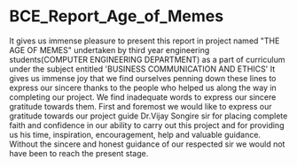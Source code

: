 # BCE_Report_Age_of_Memes

It gives us immense pleasure to present this report in project named "THE AGE OF MEMES" undertaken by third year engineering students(COMPUTER ENGINEERING DEPARTMENT) as a part of curriculum under the subject entitled 'BUSINESS COMMUNICATION AND ETHICS'
It gives us immense joy that we find ourselves penning down these lines to express our sincere thanks to the people who helped us along the way in completing our project. We find inadequate words to express our sincere gratitude towards them.
First and foremost we would like to express our gratitude towards our project guide Dr.Vijay Songire sir for placing complete faith and confidence in our ability to carry out this project and for providing us his time, inspiration, encouragement, help and valuable guidance. Without the sincere and honest guidance of our respected sir we would not have been to reach the present stage.
